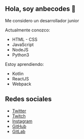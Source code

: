 ## Hola, soy anbecodes 👋️

Me considero un desarrollador junior

Actualmente conozco:
- HTML - CSS
- JavaScript
- NodeJS
- Python3

Estoy aprendiendo: 
- Kotlin
- ReactJS
- Webpack

## Redes sociales
- [Twitter](https://twitter.com/anbecodes)
- [Twitch](https://twitch.tv/anbecodes)
- [Instagram](https://instagram.com/anbecodes)
- [GitHub](https://github.com/anbecodes)
- [GitLab](https://gitlab.com/anbecodes)